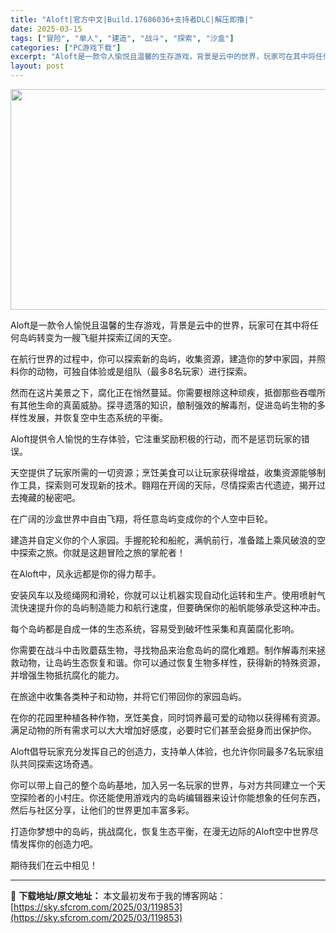 ```yaml
---
title: "Aloft|官方中文|Build.17686036+支持者DLC|解压即撸|"
date: 2025-03-15
tags: ["冒险", "单人", "建造", "战斗", "探索", "沙盒"]
categories: ["PC游戏下载"]
excerpt: "Aloft是一款令人愉悦且温馨的生存游戏，背景是云中的世界，玩家可在其中将任何岛屿转变为一艘飞艇并探索辽阔的天空。 在航行世界的过程中，你可以探索新的岛屿，收集资源，建造你的梦中家园，并照料你的动物，可独自体验或是组队（最多8名玩家）进行探索。 然而在这片美景之下，腐化正在悄然蔓延。你需要根除这种顽&hellip;"
layout: post
---
```


<img class="aligncenter size-full wp-image-119822" src="https://sky.sfcrom.com/wp-content/uploads/2025/03/2025031507124739.webp" alt="" width="616" height="353" />

Aloft是一款令人愉悦且温馨的生存游戏，背景是云中的世界，玩家可在其中将任何岛屿转变为一艘飞艇并探索辽阔的天空。

在航行世界的过程中，你可以探索新的岛屿，收集资源，建造你的梦中家园，并照料你的动物，可独自体验或是组队（最多8名玩家）进行探索。

然而在这片美景之下，腐化正在悄然蔓延。你需要根除这种顽疾，抵御那些吞噬所有其他生命的真菌威胁。探寻遗落的知识，酿制强效的解毒剂，促进岛屿生物的多样性发展，并恢复空中生态系统的平衡。

Aloft提供令人愉悦的生存体验，它注重奖励积极的行动，而不是惩罚玩家的错误。

天空提供了玩家所需的一切资源；烹饪美食可以让玩家获得增益，收集资源能够制作工具，探索则可发现新的技术。翱翔在开阔的天际，尽情探索古代遗迹，揭开过去掩藏的秘密吧。

在广阔的沙盒世界中自由飞翔，将任意岛屿变成你的个人空中巨轮。

建造并自定义你的个人家园。手握舵轮和船舵，满帆前行，准备踏上乘风破浪的空中探索之旅。你就是这趟冒险之旅的掌舵者！

在Aloft中，风永远都是你的得力帮手。

安装风车以及缆绳网和滑轮，你就可以让机器实现自动化运转和生产。使用喷射气流快速提升你的岛屿制造能力和航行速度，但要确保你的船帆能够承受这种冲击。

每个岛屿都是自成一体的生态系统，容易受到破坏性采集和真菌腐化影响。

你需要在战斗中击败蘑菇生物，寻找物品来治愈岛屿的腐化难题。制作解毒剂来拯救动物，让岛屿生态恢复和谐。你可以通过恢复生物多样性，获得新的特殊资源，并增强生物抵抗腐化的能力。

在旅途中收集各类种子和动物，并将它们带回你的家园岛屿。

在你的花园里种植各种作物，烹饪美食，同时饲养最可爱的动物以获得稀有资源。满足动物的所有需求可以大大增加好感度，必要时它们甚至会挺身而出保护你。

Aloft倡导玩家充分发挥自己的创造力，支持单人体验，也允许你同最多7名玩家组队共同探索这场奇遇。

你可以带上自己的整个岛屿基地，加入另一名玩家的世界，与对方共同建立一个天空探险者的小村庄。你还能使用游戏内的岛屿编辑器来设计你能想象的任何东西，然后与社区分享，让他们的世界更加丰富多彩。

打造你梦想中的岛屿，挑战腐化，恢复生态平衡，在漫无边际的Aloft空中世界尽情发挥你的创造力吧。

期待我们在云中相见！

---
📖 **下载地址/原文地址：** 本文最初发布于我的博客网站：[https://sky.sfcrom.com/2025/03/119853](https://sky.sfcrom.com/2025/03/119853)
